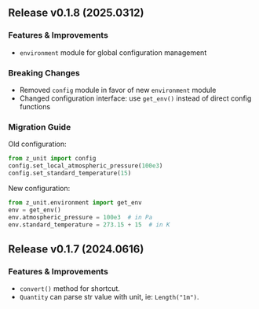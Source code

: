 ## Release v0.1.8 (2025.0312)

### Features & Improvements

- `environment` module for global configuration management

### Breaking Changes

- Removed `config` module in favor of new `environment` module
- Changed configuration interface: use `get_env()` instead of direct config functions

### Migration Guide

Old configuration:
```python
from z_unit import config
config.set_local_atmospheric_pressure(100e3)
config.set_standard_temperature(15)
```

New configuration:
```python
from z_unit.environment import get_env
env = get_env()
env.atmospheric_pressure = 100e3  # in Pa
env.standard_temperature = 273.15 + 15  # in K
```

## Release v0.1.7 (2024.0616)


### Features & Improvements

- `convert()` method for shortcut.
- `Quantity` can parse str value with unit, ie: `Length("1m")`.